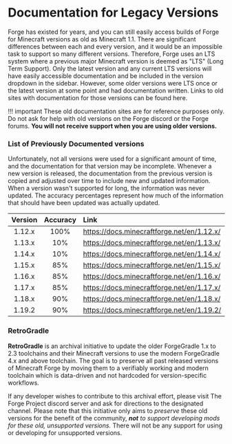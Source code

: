 Documentation for Legacy Versions
=================================

Forge has existed for years, and you can still easily access builds of Forge for Minecraft versions as old as Minecraft 1.1. There are significant differences between each and every version, and it would be an impossible task to support so many different versions. Therefore, Forge uses an LTS system where a previous major Minecraft version is deemed as "LTS" (Long Term Support). Only the latest version and any current LTS versions will have easily accessible documentation and be included in the version dropdown in the sidebar. However, some older versions were LTS once or the latest version at some point and had documentation written. Links to old sites with documentation for those versions can be found here.

!!! important
    These old documentation sites are for reference purposes only. Do not ask for help with old versions on the Forge discord or the Forge forums. **You will not receive support when you are using older versions.**

### List of Previously Documented versions

Unfortunately, not all versions were used for a significant amount of time, and the documentation for that version may be incomplete. Whenever a new version is released, the documentation from the previous version is copied and adjusted over time to include new and updated information. When a version wasn't supported for long, the information was never updated. The accuracy percentages represent how much of the information that should have been updated was actually updated.

|    Version    |  Accuracy  |                  Link                     |
|:-------------:|:----------:|:------------------------------------------|
|    1.12.x     |   100%     | https://docs.minecraftforge.net/en/1.12.x/ |
|    1.13.x     |    10%     | https://docs.minecraftforge.net/en/1.13.x/ |
|    1.14.x     |    10%     | https://docs.minecraftforge.net/en/1.14.x/ |
|    1.15.x     |    85%     | https://docs.minecraftforge.net/en/1.15.x/ |
|    1.16.x     |    85%     | https://docs.minecraftforge.net/en/1.16.x/ |
|    1.17.x     |    85%     | https://docs.minecraftforge.net/en/1.17.x/ |
|    1.18.x     |    90%     | https://docs.minecraftforge.net/en/1.18.x/ |
|    1.19.2     |    90%     | https://docs.minecraftforge.net/en/1.19.2/ |

### RetroGradle

**RetroGradle** is an archival initiative to update the older ForgeGradle 1.x to 2.3 toolchains and their Minecraft versions to use the modern ForgeGradle 4.x and above toolchain. The goal is to preserve all past released versions of Minecraft Forge by moving them to a verifiably working and modern toolchain which is data-driven and not hardcoded for version-specific workflows.

If any developer wishes to contribute to this archival effort, please visit The Forge Project discord server and ask for directions to the designated channel. Please note that this initiative only aims to _preserve_ these old versions for the benefit of the community, _**not** to support developing mods for these old, unsupported versions._ There will not be any support for using or developing for unsupported versions.
